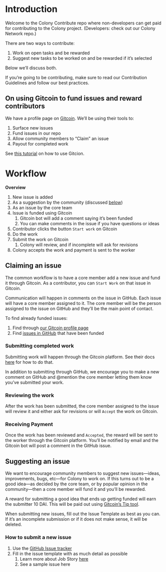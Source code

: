 # Introduction
Welcome to the Colony Contribute repo where non-developers can get paid for contributing to the Colony project. (Developers: check out our Colony Network repo.)

There are two ways to contribute:

1. Work on open tasks and be rewarded
2. Suggest new tasks to be worked on and be rewarded if it’s selected

Below we’ll discuss both.

If you’re going to be contributing, make sure to read our Contribution Guidelines and follow our best practices.

## On using Gitcoin to fund issues and reward contributors
We have a profile page on [Gitcoin](https://gitcoin.co). We’ll be using their tools to: 

1. Surface new issues
2. Fund issues in our repo
3. Allow community members to “Claim” an issue
4. Payout for completed work

See [this tutorial](https://gitcoin.co/help/dev) on how to use Gitcion.

# Workflow
**Overview**
1. New issue is added
  1. As a suggestion by the community (discussed [below](https://github.com/JoinColony/colonyContributions/blob/master/docs/README.md#suggesting-an-issue))
  2. As an issue by the core team
2. Issue is funded using Gitcoin
	1. Gitcoin bot will add a comment saying it’s been funded
	2. You can make comments in the issue if you have questions or ideas
3. Contributor clicks the button `Start work` on Gitcoin 
4. Do the work
5. Submit the work on Gitcoin
	1. Colony will review, and if incomplete will ask for revisions
6. Colony accepts the work and payment is sent to the worker

## Claiming an issue
The common workflow is to have a core member add a new issue and fund it through Gitcoin. As a contributor, you can `Start Work` on that issue in Gitcoin.

Communication will happen in comments on the issue in GitHub. Each issue will have a core member assigned to it. The core member will be the person assigned to the issue on GitHub and they’ll be the main point of contact. 

To find already funded issues:

1. Find through [our Gitcoin profile page](https://gitcoin.co/profile/joincolony)
2. Find [issues in GitHub](https://github.com/JoinColony/colonycontributions/issues) that have been funded 

### Submitting completed work
Submitting work will happen through the Gitcoin platform. See their docs [here](https://docs.google.com/document/d/1S8BLKJF7J5RbrfFw-mX0iYcy4VSc6-a1aQXtKT_ta0Y/edit#heading=h.mzjvbspfr2xt) for how to do that. 

In addition to submitting through GitHub, we encourage you to make a new comment on GitHub and @mention the core member letting them know you’ve submitted your work.

### Reviewing the work
After the work has been submitted, the core member assigned to the issue will review it and either ask for revisions or will `Accept` the work on Gitcoin.

### Receiving Payment
Once the work has been reviewed and `Accepted`, the reward will be sent to the worker through the Gitcoin platform. You’ll be notified by email and the Gitcoin bot will post a comment in the GitHub issue.

## Suggesting an issue
We want to encourage community members to suggest new issues—ideas, improvements, bugs, etc—for Colony to work on. If this turns out to be a good idea—as decided by the core team, or by popular opinion in the community—then a core member will fund it and you’ll be rewarded.

A reward for submitting a good idea that ends up getting funded will earn the submitter 10 DAI. This will be paid out using [Gitcoin’s Tip tool](https://gitcoin.co/tip).

When submitting new issues, fill out the Issue Template as best as you can. If it’s an incomplete submission or if it does not make sense, it will be deleted. 

### How to submit a new issue
1. Use the [GitHub Issue tracker](https://github.com/JoinColony/colonyContributions/issues/new)
2. Fill in the issue template with as much detail as possible
	1. Learn more about Job Story [here](https://blog.intercom.com/using-job-stories-design-features-ui-ux/)
	2. See a sample issue here
